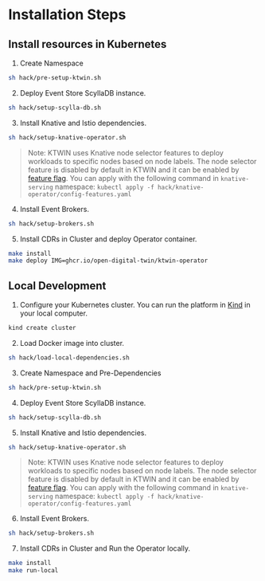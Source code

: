 # Installation Steps

## Install resources in Kubernetes

1. Create Namespace

```sh
sh hack/pre-setup-ktwin.sh
```

2. Deploy Event Store ScyllaDB instance.

```sh
sh hack/setup-scylla-db.sh
```

3. Install Knative and Istio dependencies.

```sh
sh hack/setup-knative-operator.sh
```

> Note: KTWIN uses Knative node selector features to deploy workloads to specific nodes based on node labels. The node selector feature is disabled by default in KTWIN and it can be enabled by [feature flag](https://knative.dev/docs/serving/configuration/feature-flags). You can apply with the following command in `knative-serving` namespace: `kubectl apply -f hack/knative-operator/config-features.yaml`

4. Install Event Brokers.

```sh
sh hack/setup-brokers.sh
```

5. Install CDRs in Cluster and deploy Operator container.

```sh
make install
make deploy IMG=ghcr.io/open-digital-twin/ktwin-operator
```

## Local Development

1. Configure your Kubernetes cluster. You can run the platform in [Kind](https://kind.sigs.k8s.io/) in your local computer.

```sh
kind create cluster
```

2. Load Docker image into cluster.

```sh
sh hack/load-local-dependencies.sh
```

3. Create Namespace and Pre-Dependencies

```sh
sh hack/pre-setup-ktwin.sh
```

4. Deploy Event Store ScyllaDB instance.

```sh
sh hack/setup-scylla-db.sh
```

5. Install Knative and Istio dependencies.

```sh
sh hack/setup-knative-operator.sh
```

> Note: KTWIN uses Knative node selector features to deploy workloads to specific nodes based on node labels. The node selector feature is disabled by default in KTWIN and it can be enabled by [feature flag](https://knative.dev/docs/serving/configuration/feature-flags). You can apply with the following command in `knative-serving` namespace: `kubectl apply -f hack/knative-operator/config-features.yaml`

6. Install Event Brokers.

```sh
sh hack/setup-brokers.sh
```

7. Install CDRs in Cluster and Run the Operator locally.

```sh
make install
make run-local
```
